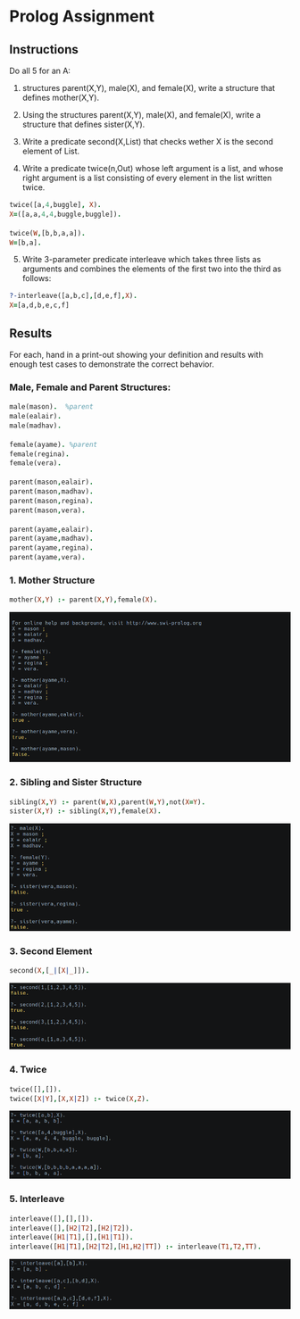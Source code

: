 # Prolog Assignment

## Instructions
Do all 5 for an A:

1. structures parent(X,Y), male(X), and female(X), write a structure that defines mother(X,Y).

2. Using the structures parent(X,Y), male(X), and female(X), write a structure that defines sister(X,Y).

3. Write a predicate second(X,List) that checks wether X is the second element of List.

4. Write a predicate twice(n,Out) whose left argument is a list, and whose right argument is a list consisting of every element in the list written twice.

```prolog
twice([a,4,buggle], X).
X=([a,a,4,4,buggle,buggle]).

twice(W,[b,b,a,a]).
W=[b,a].
```

5. Write 3-parameter predicate interleave which takes three lists as arguments and combines the elements of the first two into the third as follows:

```prolog
?-interleave([a,b,c],[d,e,f],X).
X=[a,d,b,e,c,f]
```

## Results
For each, hand in a print-out showing your definition and results with enough test cases to demonstrate the correct behavior.

### Male, Female and Parent Structures:

```prolog
male(mason).  %parent
male(ealair).
male(madhav).

female(ayame). %parent
female(regina).
female(vera).

parent(mason,ealair).
parent(mason,madhav).
parent(mason,regina).
parent(mason,vera).

parent(ayame,ealair).
parent(ayame,madhav).
parent(ayame,regina).
parent(ayame,vera).
```

### 1. Mother Structure
```prolog
mother(X,Y) :- parent(X,Y),female(X).
```
![mother](report_files/1-mother.png)

### 2. Sibling and Sister Structure
```prolog
sibling(X,Y) :- parent(W,X),parent(W,Y),not(X=Y).
sister(X,Y) :- sibling(X,Y),female(X).
```
![sister](report_files/2-sister.png)

### 3. Second Element
```prolog
second(X,[_|[X|_]]).
```
![second](report_files/3-second.png)

### 4. Twice
```prolog
twice([],[]).
twice([X|Y],[X,X|Z]) :- twice(X,Z).
```
![twice](report_files/4-twice.png)

### 5. Interleave
```prolog
interleave([],[],[]).
interleave([],[H2|T2],[H2|T2]).
interleave([H1|T1],[],[H1|T1]).
interleave([H1|T1],[H2|T2],[H1,H2|TT]) :- interleave(T1,T2,TT).
```
![interleave](report_files/5-interleave.png)

